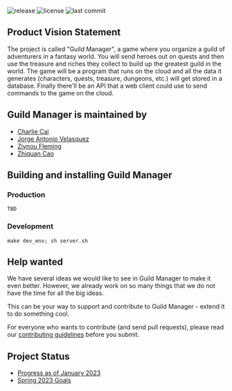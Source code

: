 <!-- A NYU Capstone Project
The Guild Manager by JV · CC · ZQ · ZF -->

![release](https://img.shields.io/github/v/release/Jorge-A-Velasquez/Guild-Manager-Capstone?include_prereleases&style=for-the-badge)
![license](https://img.shields.io/github/license/Jorge-A-Velasquez/Guild-Manager-Capstone?style=for-the-badge)
![last commit](https://img.shields.io/github/last-commit/Jorge-A-Velasquez/Guild-Manager-Capstone?style=for-the-badge)

## Product Vision Statement
The project is called "Guild Manager", a game where you organize a guild of adventurers in a fantasy world. You will send heroes out on quests and then use the treasure and riches they collect to build up the greatest guild in the world. The game will be a program that runs on the cloud and all the data it generates (characters, quests, treasure, dungeons, etc.) will get stored in a database. Finally there'll be an API that a web client could use to send commands to the game on the cloud.


## Guild Manager is maintained by
- <a href="https://github.com/charliecai00"> Charlie Cai</a>
- <a href="https://github.com/Jorge-A-Velasquez">Jorge Antonio Velasquez</a>
- <a href="https://github.com/Zighnou">Ziynou Fleming</a>
- <a href="https://github.com/ZhiquanCao">Zhiquan Cao</a>


## Building and installing Guild Manager
### Production
`TBD`

### Development
`make dev_env; sh server.sh`



## Help wanted
We have several ideas we would like to see in Guild Manager to make it even better. However, we already work on so many things that we do not have the time for all the big ideas.

This can be your way to support and contribute to Guild Manager  - extend it to do something cool.

For everyone who wants to contribute (and send pull requests), please read our [contributing guidelines](./CONTRIBUTING.md) before you submit.

## Project Status
- <a href="https://github.com/Jorge-A-Velasquez/Guild-Manager-Capstone/blob/master/PROGRESS.md"> Progress as of January 2023</a>
- <a href="https://github.com/Jorge-A-Velasquez/Guild-Manager-Capstone/blob/master/NEWGOALS.md"> Spring 2023 Goals</a>
